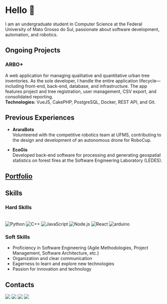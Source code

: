 # Hello 👋

I am an undergraduate student in Computer Science at the Federal University of Mato Grosso do Sul, passionate about software development, automation, and robotics.

## Ongoing Projects

### ARBO+
A web application for managing qualitative and quantitative urban tree inventories. As the sole developer, I handle the entire application lifecycle—including front-end, back-end, database, and infrastructure. The app features project and tree registration, user management, CSV export, and consolidated reporting.  
**Technologies:** VueJS, CakePHP, PostgreSQL, Docker, REST API, and Git.

## Previous Experiences

- **AraraBots**  
  Volunteered with the competitive robotics team at UFMS, contributing to the design and development of an autonomous drone for RoboCup.
  
- **EcoGis**  
  Developed back-end software for processing and generating geospatial statistics on forest fires at the Software Engineering Laboratory (LEDES).

## [Portfolio](https://portfolio-luizgustavojunqueiras-projects.vercel.app)

## Skills

### Hard Skills
<div style="display: inline_block"><br/>
  <img align="center" alt="Python" src="https://img.shields.io/badge/Python-3776AB?style=for-the-badge&logo=python&logoColor=white"/>
  <img align="center" alt="C++" src="https://img.shields.io/badge/-C%2B%2B-C%2B%2B?style=for-the-badge&logo=c%2B%2B&logoColor=white&logoSize=auto&labelColor=blue&color=blue">
  <img align="center" alt="JavaScript" src="https://img.shields.io/badge/JavaScript-F7DF1E?style=for-the-badge&logo=javascript&logoColor=black"/>
  <img align="center" alt="Node.js" src="https://img.shields.io/badge/Node.js-43853D?style=for-the-badge&logo=node.js&logoColor=white"/>
  <img align="center" alt="React" src="https://img.shields.io/badge/React-20232A?style=for-the-badge&logo=react&logoColor=61DAFB"/>
    <img align="center" alt="arduino" src="https://img.shields.io/badge/Arduino-00979D?style=for-the-badge&logo=arduino&logoColor=white"/>
</div>

### Soft Skills

- Proficiency in Software Engineering (Agile Methodologies, Project Management, Software Architecture, etc.)
- Organization and clear communication
- Eagerness to learn and explore new technologies
- Passion for innovation and technology

## Contacts
<a href="mailto:luizgustavossj@gmail.com"><img src="https://img.shields.io/badge/-Gmail-%23333?style=for-the-badge&logo=gmail&logoColor=white" target="_blank"></a>
<a href="mailto:luiz.junqueira@ufms.com"><img src="https://img.shields.io/badge/-Academic%20Gmail-%23333?style=for-the-badge&logo=gmail&logoColor=white" target="_blank"></a>
<a href="https://www.linkedin.com/in/luiz-gustavo-sabadim-spolon-junqueira-769333208/" target="_blank"><img src="https://img.shields.io/badge/-LinkedIn-%23E4405F?style=for-the-badge&color=blue&logo=linkedin&logoColor=white" target="_blank"></a>
<a href="https://www.instagram.com/luiz.gustavoo1/" target="_blank"><img src="https://img.shields.io/badge/-Instagram-%23E4405F?style=for-the-badge&logo=instagram&logoColor=white" target="_blank"></a>
